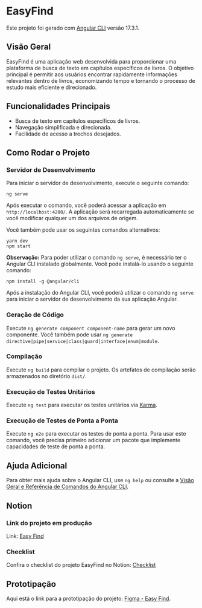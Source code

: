 # EasyFind

Este projeto foi gerado com [Angular CLI](https://github.com/angular/angular-cli) versão 17.3.1.

## Visão Geral

EasyFind é uma aplicação web desenvolvida para proporcionar uma plataforma de busca de texto em capítulos específicos de livros. O objetivo principal é permitir aos usuários encontrar rapidamente informações relevantes dentro de livros, economizando tempo e tornando o processo de estudo mais eficiente e direcionado.

## Funcionalidades Principais

- Busca de texto em capítulos específicos de livros.
- Navegação simplificada e direcionada.
- Facilidade de acesso a trechos desejados.
  
## Como Rodar o Projeto

### Servidor de Desenvolvimento

Para iniciar o servidor de desenvolvimento, execute o seguinte comando:

```
ng serve
```

Após executar o comando, você poderá acessar a aplicação em `http://localhost:4200/`. A aplicação será recarregada automaticamente se você modificar qualquer um dos arquivos de origem.

Você também pode usar os seguintes comandos alternativos:

```
yarn dev
npm start
```

**Observação:** Para poder utilizar o comando `ng serve`, é necessário ter o Angular CLI instalado globalmente. Você pode instalá-lo usando o seguinte comando:

```
npm install -g @angular/cli
```

Após a instalação do Angular CLI, você poderá utilizar o comando `ng serve` para iniciar o servidor de desenvolvimento da sua aplicação Angular.


### Geração de Código

Execute `ng generate component component-name` para gerar um novo componente. Você também pode usar `ng generate directive|pipe|service|class|guard|interface|enum|module`.

### Compilação

Execute `ng build` para compilar o projeto. Os artefatos de compilação serão armazenados no diretório `dist/`.

### Execução de Testes Unitários

Execute `ng test` para executar os testes unitários via [Karma](https://karma-runner.github.io).

### Execução de Testes de Ponta a Ponta

Execute `ng e2e` para executar os testes de ponta a ponta. Para usar este comando, você precisa primeiro adicionar um pacote que implemente capacidades de teste de ponta a ponta.

## Ajuda Adicional

Para obter mais ajuda sobre o Angular CLI, use `ng help` ou consulte a [Visão Geral e Referência de Comandos do Angular CLI](https://angular.io/cli).

## Notion

### Link do projeto em produção

Link: [Easy Find](https://easy-find-books.vercel.app/)

### Checklist
Confira o checklist do projeto EasyFind no Notion: [Checklist](https://indigo-hisser-408.notion.site/Project-easy-find-9ceba5246d674405a4b1b9d4cb3b1525?pvs=4)

## Prototipação

Aqui está o link para a prototipação do projeto: [Figma - Easy Find](https://www.figma.com/file/EPWA3CYyUHSIVgxi9xkkeh/Easy-Find?type=design&node-id=73%3A713&mode=design&t=uAGuXnuyxZCCCS0C-1).

